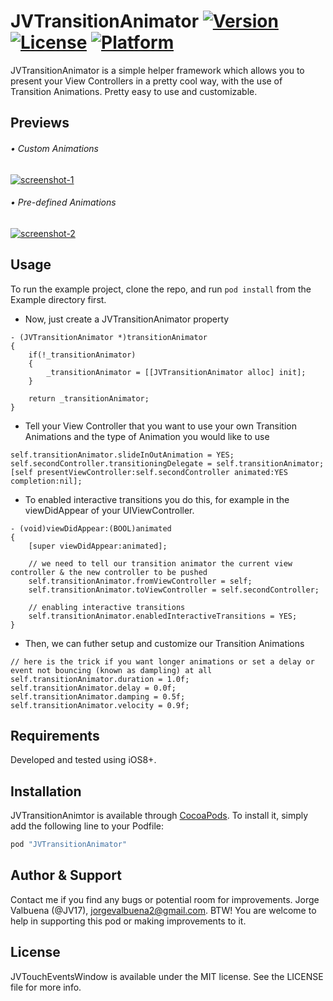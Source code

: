 # JVTransitionAnimator [![Version](https://img.shields.io/cocoapods/v/JVTransitionAnimator.svg?style=flat)](http://cocoapods.org/pods/JVTransitionAnimator) [![License](https://img.shields.io/cocoapods/l/JVTransitionAnimator.svg?style=flat)](http://cocoapods.org/pods/JVTransitionAnimator) [![Platform](https://img.shields.io/cocoapods/p/JVTransitionAnimator.svg?style=flat)](http://cocoapods.org/pods/JVTransitionAnimator)

JVTransitionAnimator is a simple helper framework which allows you to present your View Controllers in a pretty cool way, with the use of Transition Animations. Pretty easy to use and customizable.

## Previews

###### • Custom Animations

<a href="http://www.youtube.com/watch?feature=player_embedded&v=6LySLa1raXk?autoplay=1" target="_blank">![screenshot-1](Previews/jvtransition.preview1.gif)</a>

###### • Pre-defined Animations

<a href="http://www.youtube.com/watch?feature=player_embedded&v=wwb_7fKS7F0?autoplay=1" target="_blank">![screenshot-2](Previews/jvtransition.preview3.gif)</a>

## Usage

To run the example project, clone the repo, and run `pod install` from the Example directory first.

* Now, just create a JVTransitionAnimator property

```objc
- (JVTransitionAnimator *)transitionAnimator
{
    if(!_transitionAnimator)
    {
        _transitionAnimator = [[JVTransitionAnimator alloc] init];
    }

    return _transitionAnimator;
}
```

* Tell your View Controller that you want to use your own Transition Animations and the type of Animation you would like to use

```objc
self.transitionAnimator.slideInOutAnimation = YES;
self.secondController.transitioningDelegate = self.transitionAnimator;
[self presentViewController:self.secondController animated:YES completion:nil];
```

* To enabled interactive transitions you do this, for example in the viewDidAppear of your UIViewController. 

```objc
- (void)viewDidAppear:(BOOL)animated
{
    [super viewDidAppear:animated];

    // we need to tell our transition animator the current view controller & the new controller to be pushed
    self.transitionAnimator.fromViewController = self;
    self.transitionAnimator.toViewController = self.secondController;

    // enabling interactive transitions
    self.transitionAnimator.enabledInteractiveTransitions = YES;
}
```

* Then, we can futher setup and customize our Transition Animations

```objc
// here is the trick if you want longer animations or set a delay or event not bouncing (known as dampling) at all
self.transitionAnimator.duration = 1.0f;
self.transitionAnimator.delay = 0.0f;
self.transitionAnimator.damping = 0.5f;
self.transitionAnimator.velocity = 0.9f;
```

## Requirements

Developed and tested using iOS8+.

## Installation

JVTransitionAnimtor is available through [CocoaPods](http://cocoapods.org). To install
it, simply add the following line to your Podfile:

```ruby
pod "JVTransitionAnimator"
```

## Author & Support

Contact me if you find any bugs or potential room for improvements. Jorge Valbuena (@JV17), jorgevalbuena2@gmail.com. BTW! You are welcome to help in supporting this pod or making improvements to it.

## License

JVTouchEventsWindow is available under the MIT license. See the LICENSE file for more info.